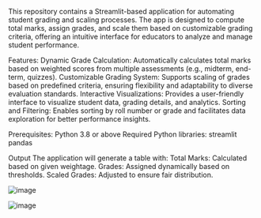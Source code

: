 This repository contains a Streamlit-based application for automating student grading and scaling processes. The app is designed to compute total marks, assign grades, and scale them based on customizable grading criteria, offering an intuitive interface for educators to analyze and manage student performance.

Features:
Dynamic Grade Calculation: Automatically calculates total marks based on weighted scores from multiple assessments (e.g., midterm, end-term, quizzes).
Customizable Grading System: Supports scaling of grades based on predefined criteria, ensuring flexibility and adaptability to diverse evaluation standards.
Interactive Visualizations: Provides a user-friendly interface to visualize student data, grading details, and analytics.
Sorting and Filtering: Enables sorting by roll number or grade and facilitates data exploration for better performance insights.

Prerequisites:
Python 3.8 or above
Required Python libraries:
streamlit
pandas

Output
The application will generate a table with:
Total Marks: Calculated based on given weightage.
Grades: Assigned dynamically based on thresholds.
Scaled Grades: Adjusted to ensure fair distribution.


![image](https://github.com/user-attachments/assets/c0b396e9-88de-4636-a59d-10001dcdcdf5)

![image](https://github.com/user-attachments/assets/673d53aa-b058-4ff1-b268-a0460be7cf0a)



